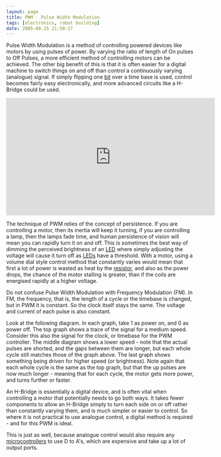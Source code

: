 ```yaml
---
layout: page
title: PWM - Pulse Width Modulation
tags: [electronics, robot building]
date: 2005-08-25 21:50:17
---
```

Pulse Width Modulation is a method of controlling powered devices like motors by using pulses of power. By varying the ratio of length of On pulses to Off Pulses, a more efficient method of controlling motors can be achieved. The other big benefit of this is that it is often easier for a digital machine to switch things on and off than control a continuously varying (analogue) signal. If simply flipping one [bit](/wiki/bit.html "Binary Digit") over a time base is used, control becomes fairly easy electronically, and more advanced circuits like a H-Bridge could be used.

<div class="embed-responsive embed-responsive-16by9">
  <iframe width="560" height="315" src="https://www.youtube.com/embed/8_mZwEw8ivY" frameborder="0" allowfullscreen="True">
</iframe>
</div>

The technique of PWM relies of the concept of persistence. If you are controlling a motor, then its inertia will keep it turning, if you are controlling a lamp, then the lamps fade time, and human persistence of vision will mean you can rapidly turn it on and off. This is sometimes the best way of dimming the perceived brightness of an [LED](/wiki/led.html "Light Emitting Diode") where simply adjusting the voltage will cause it turn off as [LEDs](/wiki/led.html "Light Emitting Diode") have a threshold. With a motor, using a volume dial style control method that constantly varies would mean that first a lot of power is wasted as heat by the [resistor](/wiki/resistor.html "Resistor"), and also as the power drops, the chance of the motor stalling is greater, than if the coils are energised rapidly at a higher voltage.

Do not confuse Pulse Width Modulation with Frequency Modulation (FM). In FM, the frequency, that is, the length of a cycle or the timebase is changed, but in PWM it is constant. So the clock itself stays the same. The voltage and current of each pulse is also constant.

Look at the following diagram. In each graph, take 1 as power on, and 0 as power off. The top graph shows a trace of the signal for a medium speed. Consider this also the signal for the clock, or timebase for the PWM controller. The middle diagram shows a lower speed - note that the actual pulses are shorted, and the gaps between them are longer, but each whole cycle still matches those of the graph above. The last graph shows something being driven for higher speed (or brightness). Note again that each whole cycle is the same as the top graph, but that the up pulses are now much longer - meaning that for each cycle, the motor gets more power, and turns further or faster.

An H-Bridge is essentially a digital device, and is often vital when controlling a motor that potentially needs to go both ways. It takes fewer components to allow an H-Bridge simply to turn each side on or off rather than constantly varying them, and is much simpler or easier to control. So where it is not practical to use analogue control, a digital method is required - and for this PWM is ideal.

This is just as well, because analogue control would also require any [microcontrollers](/wiki/microcontroller.html "A programmable digital controller (or ") to use D to A's, which are expensive and take up a lot of output ports.
